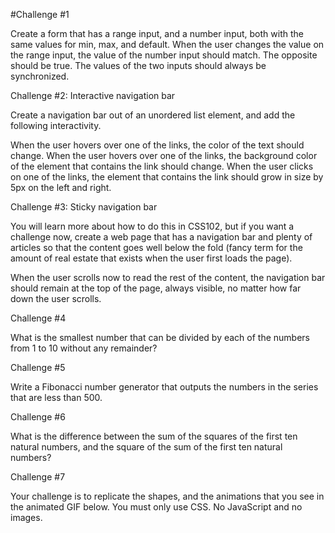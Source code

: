 #Challenge #1

Create a form that has a range input, and a number input, both with the same values for min, max, and default. When the user changes the value on the range input, the value of the number input should match. The opposite should be true. The values of the two inputs should always be synchronized.


Challenge #2: Interactive navigation bar

Create a navigation bar out of an unordered list element, and add the following interactivity.

When the user hovers over one of the links, the color of the text should change.
When the user hovers over one of the links, the background color of the element that contains the link should change.
When the user clicks on one of the links, the element that contains the link should grow in size by 5px on the left and right.

Challenge #3: Sticky navigation bar

You will learn more about how to do this in CSS102, but if you want a challenge now, create a web page that has a navigation bar and plenty of articles so that the content goes well below the fold (fancy term for the amount of real estate that exists when the user first loads the page).

When the user scrolls now to read the rest of the content, the navigation bar should remain at the top of the page, always visible, no matter how far down the user scrolls.


Challenge #4

What is the smallest number that can be divided by each of the numbers from 1 to 10 without any remainder?


Challenge #5

Write a Fibonacci number generator that outputs the numbers in the series that are less than 500.


Challenge #6

What is the difference between the sum of the squares of the first ten natural numbers, and the square of the sum of the first ten natural numbers?


Challenge #7

Your challenge is to replicate the shapes, and the animations that you see in the animated GIF below. You must only use CSS. No JavaScript and no images.